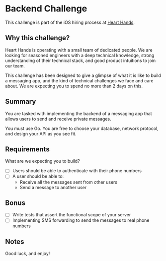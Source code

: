 # Backend Challenge

This challenge is part of the iOS hiring process at [Heart
Hands](https://hearthands.tech/).

## Why this challenge?

Heart Hands is operating with a small team of dedicated people. We are looking
for seasoned engineers with a deep technical knowledge, strong understanding of
their technical stack, and good product intuitions to join our team.

This challenge has been designed to give a glimpse of what it is like to build a
messaging app, and the kind of technical challenges we face and care about. We
are expecting you to spend no more than 2 days on this.

## Summary

You are tasked with implementing the backend of a messaging app that allows
users to send and receive private messages.

You must use Go. You are free to choose your database, network protocol, and
design your API as you see fit.

## Requirements

What are we expecting you to build?

- [ ] Users should be able to authenticate with their phone numbers
- [ ] A user should be able to:
  - Receive all the messages sent from other users
  - Send a message to another user

## Bonus

- [ ] Write tests that assert the functional scope of your server
- [ ] Implementing SMS forwarding to send the messages to real phone numbers

## Notes



Good luck, and enjoy!
